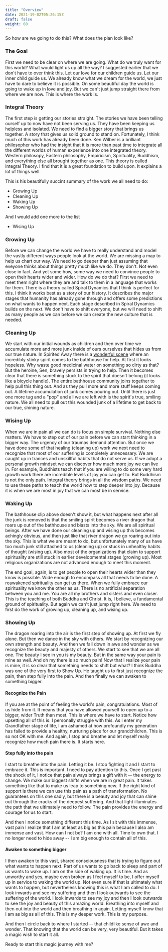 ```yaml
---
title: "Overview"
date: 2021-19-02T05:26:15Z
draft: false
weight: 60
---
```


So how are we going to do this? What does the plan look like?

### The Goal

First we need to be clear on where we are going. What do we truly want for this world? What would light us up all the way? I suggested earlier that we don't have to over think this. Let our love for our children guide us. Let our inner child guide us. We already know what we dream for the world, we just have to dare to believe it is possible. On some beautiful day the world is going to wake up in love and joy. But we can't just jump straight there from where we are now. This is where the work is.

### Integral Theory

The first step is getting our stories straight. The stories we have been telling ourself up to now have not been serving us. They have been keeping us helpless and isolated. We need to find a bigger story that brings us together. A story that gives us solid ground to stand on. Fortunately, I think much of this work has already been done. Ken Wilber is a brilliant philosopher who had the insight that it is more than past time to integrate all the different worlds of human experience into one integrated theory. Western philosopy, Eastern philosophy, Empiricism, Spirituality, Buddhism, and everything else all brought together as one. This theory is called Integral Theory. I find that it is a great foundation to build upon. It explains a lot of things well.

This is his beautifully succint summary of the work we all need to do:

* Growing Up
* Cleaning Up
* Waking Up
* Showing Up

And I would add one more to the list

* Wising Up

### Growing Up

Before we can change the world we have to really understand and model the vastly different ways people look at the world. We are missing a map to help us chart our way. We need to go deeper than just assuming that eveyone thinks about things pretty much like we do. They don't. Not even close in fact. And yet some how, some way we need to convince people to open their hearts wider and wider. How do we do that? First we need to meet them right where they are and talk to them in a language that works for them. There is a theory called Spiral Dynamics that I think is perfect for this. I think it works best as a story of our history. It describes the major stages that humanity has already gone through and offers some predictions on what wants to happen next. Each stage described in Spiral Dynamics builds on the next. We don't have to shift everyone, but we will need to shift as many people as we can before we can create the new culture that is needed.

### Cleaning Up

We start with our initial wounds as children and then over time we accumulate more and more junk inside of ours ourselves that hides us from our true nature. In Spirited Away there is a [wonderful scene](https://www.facebook.com/FansOfStudioGhibli/videos/spirited-away-bathhouse-clip/493650414055324/) where an incredibly stinky spirit comes to the bathhouse for help. At first it looks hopeless. Why waste good medicinal water on something so dirty as that? But the heroine, Sen, bravely persists in trying to help. Then it becomes clear that there is something stuck to the spirit that doesn't belong (it looks like a bicycle handle). The entire bathhouse community joins together to help pull this thing out. And as they pull more and more stuff keeps coming out. A lifetime accumulation of junk comes pouring out. Until there is just one more tug and a "pop" and all we are left with is the spirit's true, smiling nature. We all need to pull out this wounded junk of a lifetime to get back to our true, shining nature.

### Wising Up

When we are in pain all we can do is focus on simple survival. Nothing else matters. We have to step out of our pain before we can start thinking in a bigger way. The urgency of our traumas demand attention. But once we have done some of that healing (cleaning up) work we next need to recognize that most of our suffering is completely unnecessary. We are caught up in trances and unskillful habits that do not serve us. If we adopt a personal growth mindset we can discover how much more joy we can live in. For example, Buddhists teach that if you are willing to do some very hard growth work there are incredible levels of joy you can get to. But Buddhism is not the only path. Integral theory brings in all the wisdom paths. We need to use these paths to teach the world how to step deeper into joy. Because it is when we are most in joy that we can most be in service.

### Waking Up

The bathhouse clip above doesn't show it, but what happens next after all the junk is removed is that the smiling spirit becomes a river dragon that roars up out of the bathhouse and blasts into the sky. We are all spiritual beings. After we have done our cleaning up and wising up this becomes achingly obvious, and then just like that river dragon we go roaring out into the sky. This is what we are meant to do, but unfortunately many of us have too much junk still attached to us (cleaning up) or stuck in unhealthy habits of thought (wising up). Also most of the organizations that claim to support spirituality are still stuck in earlier developmental stages (growing up). Most religious organizations are not advanced enough to meet this moment.

The end goal, again, is to get people to open their hearts wider than they know is possible. Wide enough to encompass all that needs to be done. A reawakened spirituality can get us there. When we fully embrace our spirituality we know the other as us. There is no artificial separation between you and me. You are all my brothers and sisters and even closer. This is the teaching of both Buddha and Christ. It is, I believe, a fundamental ground of spirituality. But again we can't just jump right here. We need to first do the work of growing up, cleaning up, and wising up.

### Showing Up

The dragon roaring into the air is the first step of showing up. At first we fly alone. But then we dance in the sky with others. We start by recognizing our own strength and beauty. And then we fall down in awe and wonder as we recognize the beauty and majesty of others. We start to see that we are all one. The beauty I see in you is my beauty. But in the same way your pain is mine as well. And oh my there is so much pain! Now that I realize your pain is mine, it is so clear that something needs to shift but what? I think Buddha was one of the very first to Show Up. He taught us to first just recognize the pain, then step fully into the pain. And then finally we can awaken to something bigger.

#### Recognize the Pain

If you are at the point of feeling the world's pain, congratulations. Most of us hide from it. It means that you have allowed yourself to open up to a bigger, wider Truth than most. This is where we have to start. Notice how upsetting all of this is. I personally struggle with this. As I enter my Grandfather stage of life, I am ashamed at how profoundly my generation has failed to provide a healthy, nurturing place for our grandchildren. This is so not OK with me. And again, I stop and breathe and let myself really recognize how much pain there is. It starts here.

#### Step fully into the pain

I start to breathe into the pain. Letting it be. I stop fighting it and I start to embrace it. This is important. I need to pay attention to this. Once I get past the shock of it, I notice that pain always brings a gift with it -- the energy to change. We make our biggest shifts when we are in great pain. It takes something like that to make us leap to something new. If the right kind of support is there we can use this pain as a path of transformation. No guarantees on this one sadly, but there is a beauty and joy that can shine out through the cracks of the deepest suffering. And that light illuminates the path that we ultimately need to follow. The pain provides the energy and courage for us to start.

And then I notice something different this time. As I sit with this immense, vast pain I realize that I am at least as big as this pain because I also am immense and vast. How can I not be? I am one with all. Time to own that. I no longer need to hide away -- I am big enough to contain all of this.

#### Awaken to something bigger

I then awaken to this vast, shared consciousness that is trying to figure out what wants to happen next. Part of us wants to go back to sleep and part of us wants to wake up. I am on the side of waking up. It is time. And as unworthy and yes, maybe even broken as I feel myself to be, I offer myself up in service to waking the world up. Not even sure if that is ultimately what wants to happen, but nevertheless knowing this is what I am called to do. I look inwards and see my suffering and then I look outwards to see the suffering of the world. I look inwards to see my joy and then I look outwards to see the joy and beauty of this amazing world. Breathing into myself and then out into the world and then breathing in again. Letting myself know that I am as big as all of this. This is my deeper work. This is my purpose.

And then I circle back to where I started -- that childlike sense of awe and wonder. That knowing that the world can be very, very beautiful. But it takes a magic wish to start it all.

Ready to start this magic journey with me?
